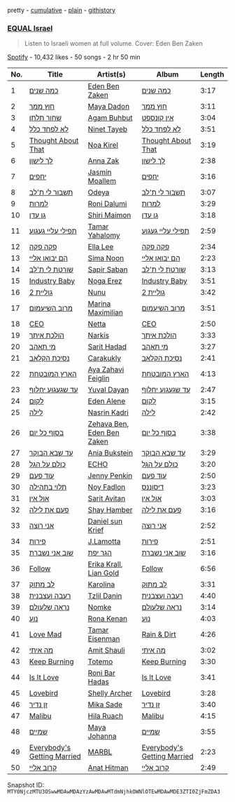 pretty - [cumulative](/playlists/cumulative/37i9dQZF1DWVbXsIvZBlOB.md) - [plain](/playlists/plain/37i9dQZF1DWVbXsIvZBlOB) - [githistory](https://github.githistory.xyz/mackorone/spotify-playlist-archive/blob/main/playlists/plain/37i9dQZF1DWVbXsIvZBlOB)

### [EQUAL Israel](https://open.spotify.com/playlist/37i9dQZF1DWVbXsIvZBlOB)

> Listen to Israeli women at full volume\. Cover: Eden Ben Zaken

[Spotify](https://open.spotify.com/user/spotify) - 10,432 likes - 50 songs - 2 hr 50 min

| No. | Title | Artist(s) | Album | Length |
|---|---|---|---|---|
| 1 | [כמה שנים](https://open.spotify.com/track/0SUCh3RSDn7EB3aMpoNq3e) | [Eden Ben Zaken](https://open.spotify.com/artist/2eUKkTNZsIuZzV95DM0cbt) | [כמה שנים](https://open.spotify.com/album/17vKCHFYUy9tC6BZ4G7vYT) | 3:17 |
| 2 | [חוץ ממך](https://open.spotify.com/track/3ZT2YK7nfPXq3xCrlWkgt7) | [Maya Dadon](https://open.spotify.com/artist/2CFhpsYDfBaq8q9enYLdBG) | [חוץ ממך](https://open.spotify.com/album/74SFMWyTlkp0Oxd4AQJ0xP) | 3:11 |
| 3 | [שחור תלתן](https://open.spotify.com/track/4FBLscRO2QkJMad1k8l8bb) | [Agam Buhbut](https://open.spotify.com/artist/3JPKPnzWJGjccn8SnjwA5i) | [אין קונספט](https://open.spotify.com/album/0W9tb7Bq97k1W2mgtJx15a) | 3:04 |
| 4 | [לא לפחד כלל](https://open.spotify.com/track/4XXgzLzQXMCoZ8GPw6B8rg) | [Ninet Tayeb](https://open.spotify.com/artist/4oEhVAb4wkpqQbOqVMroI4) | [לא לפחד כלל](https://open.spotify.com/album/2BNebgn1ecwtk4W5B9jD3v) | 3:51 |
| 5 | [Thought About That](https://open.spotify.com/track/0KqQk985HTWIkQgEABSwPP) | [Noa Kirel](https://open.spotify.com/artist/1wak0ZG1LUrZPYx8RDTQoD) | [Thought About That](https://open.spotify.com/album/3G06Xtuozm5OVMq3iEetEL) | 3:19 |
| 6 | [לך לישון](https://open.spotify.com/track/3fCS3m3uWUgAFm3purs15C) | [Anna Zak](https://open.spotify.com/artist/3lVXtKsFTJM8ecY8gqdoCo) | [לך לישון](https://open.spotify.com/album/6Wh0It79i26j0IWWzm3axe) | 2:38 |
| 7 | [יחפים](https://open.spotify.com/track/1lHlKCdVZ4CGbbkTuG6LfT) | [Jasmin Moallem](https://open.spotify.com/artist/3cDi1D2FHMVgljfdB1QVgr) | [יחפים](https://open.spotify.com/album/6xWVozXfIqzTHKIVARSnY2) | 3:16 |
| 8 | [תשבור לי ת'לב](https://open.spotify.com/track/2wJCZ42C6XY9DpP8IlO9OU) | [Odeya](https://open.spotify.com/artist/28jEBK1RysfSUBHFofFflA) | [תשבור לי ת'לב](https://open.spotify.com/album/3qssblj6zx6jKQ8wDsZb1W) | 3:07 |
| 9 | [למרות](https://open.spotify.com/track/0F0WrndBWlnFOvQebbCoT9) | [Roni Dalumi](https://open.spotify.com/artist/5yjmxaLSoZEnkIWJRAmhQe) | [למרות](https://open.spotify.com/album/6syxZISsonjUF24Nrhif3o) | 3:29 |
| 10 | [גן עדן](https://open.spotify.com/track/66iRUbuburRdngKITaAXiH) | [Shiri Maimon](https://open.spotify.com/artist/3giniJpo19Md4V5Plataq2) | [גן עדן](https://open.spotify.com/album/2aW77DbOUaKZ3zRbhbHKoJ) | 3:18 |
| 11 | [תפילי עליי געגוע](https://open.spotify.com/track/3Xq5ayTa5Y5ioTAowvBgQO) | [Tamar Yahalomy](https://open.spotify.com/artist/25r2nGCH8YzS92nePwePjD) | [תפילי עליי געגוע](https://open.spotify.com/album/5uYvR1Er5PRYn3lyHoNQYc) | 2:59 |
| 12 | [פקה פקה](https://open.spotify.com/track/61phsH9I3D9h6Xh1i7MxwV) | [Ella Lee](https://open.spotify.com/artist/0wVxjQGYkyNh5qQsVCZWlo) | [פקה פקה](https://open.spotify.com/album/1PmZT0hE8LUAcly0VeJdG1) | 2:34 |
| 13 | [הם יבואו אליי](https://open.spotify.com/track/1Tvti6QOuCkdQvHAZQOKD5) | [Sima Noon](https://open.spotify.com/artist/2DMdTMjbXXHnlhsnJ9UJyz) | [הם יבואו אליי](https://open.spotify.com/album/05snKTc5NqkGKVT5fNjpbK) | 2:23 |
| 14 | [שורטת לי ת'לב](https://open.spotify.com/track/6c5LhOx15eLQjTdTaRrtTG) | [Sapir Saban](https://open.spotify.com/artist/5Aw431uxuPIJWiPuiEpIWr) | [שורטת לי ת'לב](https://open.spotify.com/album/1OydHykeX6NelY3G5XynIX) | 3:13 |
| 15 | [Industry Baby](https://open.spotify.com/track/0ypcpkYOckOLxySl4m69gM) | [Noga Erez](https://open.spotify.com/artist/5VwCIS8jdx9ZHjApLFNrTZ) | [Industry Baby](https://open.spotify.com/album/5T8h52l8nVMqPSGq52Q8kq) | 3:51 |
| 16 | [גוליית 2](https://open.spotify.com/track/2SeNF3VISp0JTzwuwOBdcW) | [Nunu](https://open.spotify.com/artist/0wJDdyoTfE5SuqPNFvi2lG) | [גוליית 2](https://open.spotify.com/album/0mCq41R4Ax6q97mOrlIiKK) | 3:42 |
| 17 | [מרוב השיעמום](https://open.spotify.com/track/4iePyoje6wIBedQyWhKNX6) | [Marina Maximilian](https://open.spotify.com/artist/4ejLVLFQUlsBRYVMcfpzNp) | [מרוב השיעמום](https://open.spotify.com/album/1pMfWWLIP7PBrfyWbrk2yY) | 3:51 |
| 18 | [CEO](https://open.spotify.com/track/0d1SYlJPC9ZiF9DKFS8ZnH) | [Netta](https://open.spotify.com/artist/4Z4afeDmHFxPmJorIwupbZ) | [CEO](https://open.spotify.com/album/3LJnIGIiyotvZIEmcEUznd) | 2:50 |
| 19 | [הולכת איתך](https://open.spotify.com/track/26ffnwQVV4votOweWSwpeN) | [Narkis](https://open.spotify.com/artist/0z60F8toAJCUuhnUdbtFD6) | [הולכת איתך](https://open.spotify.com/album/2ZTFKvqSIVXTTenjnIPkOO) | 3:33 |
| 20 | [מי תאהב](https://open.spotify.com/track/50hAft7HxkZZt6bz9a2tOK) | [Sarit Hadad](https://open.spotify.com/artist/39jFFncu6W0phhYK16Dp9g) | [מי תאהב](https://open.spotify.com/album/3dF3llGr7AvvFRgyhu1NaL) | 3:27 |
| 21 | [נסיכת הקלאב](https://open.spotify.com/track/3VI0hsOhcpazvb6n3fjSJv) | [Carakukly](https://open.spotify.com/artist/7hEYcTJuBYjhekQukXWBWu) | [נסיכת הקלאב](https://open.spotify.com/album/4cC8KEzNZHweRdsL5gbBx4) | 2:41 |
| 22 | [הארץ המובטחת](https://open.spotify.com/track/2pEgCKfTEcOcl0Fw96jVex) | [Aya Zahavi Feiglin](https://open.spotify.com/artist/5OTBHykSuThA0RdYZTvDa2) | [הארץ המובטחת](https://open.spotify.com/album/4dfrLoP4ewNRQPLbpyGpZo) | 4:13 |
| 23 | [עד שגעגוע יחלוף](https://open.spotify.com/track/1kaceGvyVnjzsyGZNJobPs) | [Yuval Dayan](https://open.spotify.com/artist/4iWsyISSQEYGxdqBNVwqtA) | [עד שגעגוע יחלוף](https://open.spotify.com/album/40Qfnpr4SUbcuaKNGyW8EN) | 2:47 |
| 24 | [לקום](https://open.spotify.com/track/5dzc3KHJhhU1pwr33qhZ1w) | [Eden Alene](https://open.spotify.com/artist/3E7T8t0FwjEVxg9jufWZQG) | [לקום](https://open.spotify.com/album/1jvNqbk0iihBIAtTO6Xp38) | 3:15 |
| 25 | [לילה](https://open.spotify.com/track/3Bilj28bOzRlsuURDCXb1z) | [Nasrin Kadri](https://open.spotify.com/artist/6kKweapGufuHSv5CXVURim) | [לילה](https://open.spotify.com/album/4sI52msq87O7SdawbEcP44) | 2:42 |
| 26 | [בסוף כל יום](https://open.spotify.com/track/3cWlJLwFaIa8S31gjICpi3) | [Zehava Ben](https://open.spotify.com/artist/1ZiRuouid1bUvYXpEVaouj), [Eden Ben Zaken](https://open.spotify.com/artist/2eUKkTNZsIuZzV95DM0cbt) | [בסוף כל יום](https://open.spotify.com/album/0RZV1KpyoEgdc3EQ28t4BJ) | 3:38 |
| 27 | [עד שבא הבוקר](https://open.spotify.com/track/63d3vMkvL7IFOg5vPBiIv4) | [Ania Bukstein](https://open.spotify.com/artist/1nLHP2z03gwEP1YL02xVMg) | [עד שבא הבוקר](https://open.spotify.com/album/6n9NtspEKh1xEPAl8iKbR7) | 3:29 |
| 28 | [כולם על הגל](https://open.spotify.com/track/7Bq3RE2hLv7iwLBPsOlnEx) | [ECHO](https://open.spotify.com/artist/5Ezb2z7gSLMpXaG0oyacpW) | [כולם על הגל](https://open.spotify.com/album/4TNDRRNgPZj2yW33E4cyOv) | 3:20 |
| 29 | [עוד פעם](https://open.spotify.com/track/77gBzmzqaUGTVwT9pkCXyy) | [Jenny Penkin](https://open.spotify.com/artist/30BQvdG9vRDDXZtEEyELke) | [עוד פעם](https://open.spotify.com/album/1oYveLIHfVXRi33ozC3Jb7) | 2:50 |
| 30 | [תלוי בתהילה](https://open.spotify.com/track/1jHePRLw4udu1F4O5f3yOu) | [Noy Fadlon](https://open.spotify.com/artist/4VFtBffxanXW7fbw1xH7at) | [דיסוננס](https://open.spotify.com/album/0AKybiLj5AUCEnab781lYF) | 3:23 |
| 31 | [אול אין](https://open.spotify.com/track/4u3W3vfvSHJxSFudYs7h9T) | [Sarit Avitan](https://open.spotify.com/artist/6Jo65JMRNuJksETdITc9rO) | [אול אין](https://open.spotify.com/album/3ZFSQzFL3n4kTo6GksXYa7) | 3:03 |
| 32 | [פעם את לילה](https://open.spotify.com/track/0sH3FnGvkT3kf5fu1LCgZy) | [Shay Hamber](https://open.spotify.com/artist/7gFDsAzdTcWL3Rq2t2ACa8) | [פעם את לילה](https://open.spotify.com/album/10kHYOC4pjaVUeMdQgy8Pw) | 3:16 |
| 33 | [אני רוצה](https://open.spotify.com/track/5iitlJJnLGmVoUatPHvGfw) | [Daniel sun Krief](https://open.spotify.com/artist/1SLLGXX3xcLqUuYpBDvJQm) | [אני רוצה](https://open.spotify.com/album/5Lf8OGtwFeGTukBu13Arpv) | 2:52 |
| 34 | [פירות](https://open.spotify.com/track/7ngqBftYL9Lv5LneLnXekY) | [J.Lamotta](https://open.spotify.com/artist/76O0DRobXGao078KT0xci8) | [פירות](https://open.spotify.com/album/6IJToETF8HRMdTWcWIrirk) | 2:51 |
| 35 | [שוב אני נשברת](https://open.spotify.com/track/6Ojfi0IzZmhLMiB2vlQFw5) | [הגר יפת](https://open.spotify.com/artist/0yuzd9F7msg9MS8MTzQOmy) | [שוב אני נשברת](https://open.spotify.com/album/4s7kjM04yER66jhUtg5LT5) | 3:16 |
| 36 | [Follow](https://open.spotify.com/track/2D7oIVrG4d5rYCzx8OuDxt) | [Erika Krall](https://open.spotify.com/artist/1mFosR8GfDea3Vvdfcz48W), [Lian Gold](https://open.spotify.com/artist/5NgAdRVBzrOLKRQ8RRvBx4) | [Follow](https://open.spotify.com/album/60MvRh8WCh89xDo5ZuiUMz) | 6:56 |
| 37 | [לב מתוק](https://open.spotify.com/track/37c05YWBqAw9aVcWOyDcKx) | [Karolina](https://open.spotify.com/artist/1h40NvcAHSbG4O2r3932kB) | [לב מתוק](https://open.spotify.com/album/3zRlDFY76GvceE1qShHPp2) | 3:31 |
| 38 | [רעבה ועצבנית](https://open.spotify.com/track/7krBD09Uq0jqaPIdAjgVGL) | [Tzlil Danin](https://open.spotify.com/artist/3rzVtsul7Jt3BFcy0UhWgs) | [רעבה ועצבנית](https://open.spotify.com/album/2Od8wz5SONqGqnFPgX7lwh) | 4:40 |
| 39 | [נראה שלעולם](https://open.spotify.com/track/157Y7b3TjyrvjL1kBcSvlR) | [Nomke](https://open.spotify.com/artist/57hDxLTJxdx4LZsqKv6dSa) | [נראה שלעולם](https://open.spotify.com/album/2PTMeCJo3pRG2Qqo6GT2zH) | 3:14 |
| 40 | [נוע](https://open.spotify.com/track/5SdRtxaEW6YnX3BgMa0jgA) | [Rona Kenan](https://open.spotify.com/artist/5Rpubz1id17VKCrm0mBW1h) | [נוע](https://open.spotify.com/album/1xf6PqQOOEevCe46qn0MCR) | 4:03 |
| 41 | [Love Mad](https://open.spotify.com/track/7vkXwhhNHarz6pdgMUZKXp) | [Tamar Eisenman](https://open.spotify.com/artist/70MssnYTTSvL88RKLd2RlB) | [Rain & Dirt](https://open.spotify.com/album/1Jl5UQQAlGbFI5Kv9SndEJ) | 4:26 |
| 42 | [מה איתי](https://open.spotify.com/track/7ngFT6B306ad3HUfQM6bci) | [Amit Shauli](https://open.spotify.com/artist/5v5wCcs3M7J6VcD30IEscJ) | [מה איתי](https://open.spotify.com/album/7rnHdmAxiG5xyTJxubUIdz) | 3:02 |
| 43 | [Keep Burning](https://open.spotify.com/track/5j69H6K6XFwpbuEoMVoxLT) | [Totemo](https://open.spotify.com/artist/6tUQYwxSVGcNxUYvxIkqJg) | [Keep Burning](https://open.spotify.com/album/4WTz5rER28enrcaDKdSXSl) | 3:30 |
| 44 | [Is It Love](https://open.spotify.com/track/3rzTAnaH0mOmSWF2hjjb1K) | [Roni Bar Hadas](https://open.spotify.com/artist/5OZeMBvHIGYKnOg3WfBQ44) | [Is It Love](https://open.spotify.com/album/7uyovpf2H8kCFTR2Nd8NnW) | 3:41 |
| 45 | [Lovebird](https://open.spotify.com/track/4SNDHXq9HqvsqsE9C4lVtx) | [Shelly Archer](https://open.spotify.com/artist/30bKK8WANSnIYZJ4Yt7OhM) | [Lovebird](https://open.spotify.com/album/28l4IXJkXnH3ufBV0kWA1J) | 3:28 |
| 46 | [זן נדיר](https://open.spotify.com/track/7LpiANdlicd7h6rfrbDt53) | [Mika Sade](https://open.spotify.com/artist/0kROWsDsrudeisdMchbraW) | [זן נדיר](https://open.spotify.com/album/4HHzE1FQgcoBh0MSBSnqad) | 3:40 |
| 47 | [Malibu](https://open.spotify.com/track/6ynMlciFoQtys7XCyDTREG) | [Hila Ruach](https://open.spotify.com/artist/24Rzfui4UwLMlhZcWYYk7P) | [Malibu](https://open.spotify.com/album/4O7fM8c4qPzYCIREB3pM4E) | 4:15 |
| 48 | [שמיים](https://open.spotify.com/track/50aUHFEv8T9PkI9D8uednP) | [Maya Johanna](https://open.spotify.com/artist/2pgAILWtXXJqguZ19FoDtl) | [שמיים](https://open.spotify.com/album/07EylzZzY2qEZrehNhnzGu) | 3:55 |
| 49 | [Everybody's Getting Married](https://open.spotify.com/track/1uf5Nxbcw99PicmOC8E9pX) | [MARBL](https://open.spotify.com/artist/4efPipgazWrrizMaLnIJ4o) | [Everybody's Getting Married](https://open.spotify.com/album/1pEu0y3dSwa29fmIvqnsZd) | 2:23 |
| 50 | [קרוב אליי](https://open.spotify.com/track/4VOV78V85UuAh1f3mB0Nm4) | [Anat Hitman](https://open.spotify.com/artist/3sVptVCeCSPzTrCEaXXtCh) | [קרוב אליי](https://open.spotify.com/album/4kCxsv9n0OZ3PFqCDxgZuO) | 2:49 |

Snapshot ID: `MTY0NjczMTU3OSwwMDAwMDAzYzAwMDAwMTdmNjhkOWNlOTEwMDAwMDE3ZTI0ZjFmZDA3`